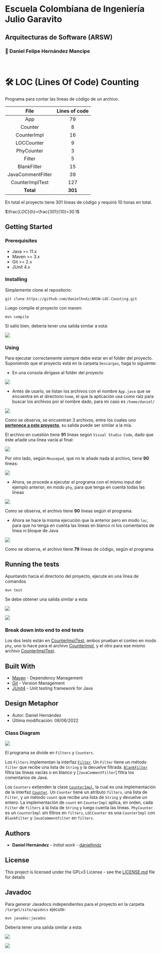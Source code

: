 # Escuela Colombiana de Ingeniería Julio Garavito
## Arquitecturas de Software (ARSW)

### :pushpin: Daniel Felipe Hernández Mancipe

<br/>

# :hammer_and_wrench: LOC (Lines Of Code) Counting

Programa para contar las líneas de código de un archivo.

| **File** | **Lines of code** |
| :-: | :-: |
| App | 79 |
| Counter | 8 |
| CounterImpl | 16 |
| LOCCounter | 9 |
| PhyCounter | 3 |
| Filter | 5 |
| BlankFilter | 15 |
| JavaCommentFilter | 39 |
| CounterImplTest | 127 |
| **Total** | **301** |

En total el proyecto tiene 301 líneas de código y requirió 10 horas en total.

$\frac{LOC}{h}=\frac{301}{10}=30.1$

## Getting Started

### Prerequisites

* Java >= 11.x
* Maven >= 3.x
* Git >= 2.x
* JUnit 4.x

### Installing

Simplemente clone el repositorio:

```
git clone https://github.com/danielhndz/ARSW-LOC-Counting.git
```

Luego compile el proyecto con maven:

```
mvn compile
```

Si salió bien, debería tener una salida similar a esta:

![](../media/mvn_compile.png?raw?=true)

### Using

Para ejecutar correctamente siempre debe estar en el folder del proyecto. Suponiendo que el proyecto está en la carpeta `Descargas`, haga lo siguiente:

* En una consola dirígase al folder del proyecto

![](../media/move_to_folder.png?raw=true)

* Antes de usarlo, se listan los archivos con el nombre `App.java` que se encuentra en el directorio `home`, el que la aplicación usa como raíz para buscar los archivos por el nombre dado, para mi caso es `/home/daniel/`

![](../media/finding_files.png?raw=true)

Como se observa, se encuentran 3 archivos, entre los cuales uno [**pertenece a este proyecto**](/src/main/java/edu/escuelaing/arsw/labs/locc/App.java), su salida puede ser similar a la mía.

El archivo en cuestión tiene **91** líneas según `Visual Studio Code`, dado que éste añade una línea vacía al final:

![](../media/vscode_App.java.png)

Por otro lado, según `Mousepad`, que no le añade nada al archivo, tiene **90** líneas:

![](../media/mousepad_App.java.png)

* Ahora, se procede a ejecutar el programa con el mismo input del ejemplo anterior, en modo `phy`, para que tenga en cuenta todas las líneas

![](../media/phy_App.java.png?raw=true)

Como se observa, el archivo tiene **90** líneas según el programa.

* Ahora se hace la misma ejecución que la anterior pero en modo `loc`, para que no tenga en cuenta las líneas en blanco ni los comentarios de línea ni bloque de Java

![](../media/loc_App.java.png?raw=true)

Como se observa, el archivo tiene **79** líneas de código, según el programa.

## Running the tests

Apuntando hacia el directorio del proyecto, ejecute en una línea de comandos

```
mvn test
```

Se debe obtener una salida similar a esta:

![](../media/mvn_test1.png)

![](../media/mvn_test2.png)

### Break down into end to end tests

Los dos tests están en [CounterImplTest](/src/test/java/edu/escuelaing/arsw/labs/locc/counter/CounterImplTest.java), ambos prueban el conteo en modo `phy`, uno lo hace para el archivo [CounterImpl](/src/main/java/edu/escuelaing/arsw/labs/locc/counter/CounterImpl.java), y el otro para ese mismo archivo [CounterImplTest](/src/test/java/edu/escuelaing/arsw/labs/locc/counter/CounterImplTest.java).

## Built With

* [Maven](https://maven.apache.org/) - Dependency Management
* [Git](https://git-scm.com/) - Version Management
* [JUnit4](https://junit.org/junit4/) - Unit testing framework for Java

## Design Metaphor

* Autor: Daniel Hernández
* Última modificación: 08/06/2022

### Class Diagram

![](../media/class_diagram.png?raw=true)

El programa se divide en `Filters` y `Counters`.

Los `Filters` implementan la interfaz [`Filter`](/src/main/java/edu/escuelaing/arsw/labs/locc/filter/Filter.java). Un `Filter` tiene un método `filter` que recibe una lista de `String` y la devuelve filtrada. [`BlankFilter`](/src/main/java/edu/escuelaing/arsw/labs/locc/filter/BlankFilter.java) filtra las líneas vacías o en blanco y [`JavaCommentFilter`] filtra los comentarios de Java.

Los `Counters` extienden la clase [`CounterImpl`](/src/main/java/edu/escuelaing/arsw/labs/locc/counter/CounterImpl.java), la cual es una implementación de la interfaz [`Counter`](/src/main/java/edu/escuelaing/arsw/labs/locc/counter/Counter.java). Un `Counter` tiene un atributo `filters`, una lista de `Filter`, y un método `count` que recibe una lista de `String` y devuelve un entero. La implementación de `count` en `CounterImpl` aplica, en orden, cada `Filter` de `filters` a la lista de `String` y luego cuenta las líneas. `PhyCounter` es un `CounterImpl` sin filtros en `filters`, `LOCCounter` es una `CounterImpl` con `BlankFilter` y `JavaCommentFilter` en `filters`.

## Authors

* **Daniel Hernández** - *Initial work* - [danielhndz](https://github.com/danielhndz)

## License

This project is licensed under the GPLv3 License - see the [LICENSE.md](LICENSE.md) file for details

## Javadoc

Para generar Javadocs independientes para el proyecto en la carpeta `/target/site/apidocs` ejecute:

```
mvn javadoc:javadoc
```

Debería tener una salida similar a esta:

![](../media/mvn_javadoc1.png?raw=true)

![](../media/mvn_javadoc2.png?raw=true)
